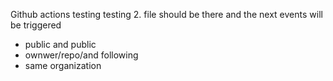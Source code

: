 Github actions testing
testing 2. file should be there and the next events will be triggered
* public and public
* ownwer/repo/and following
* same organization
